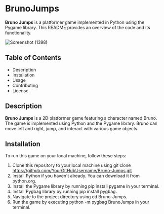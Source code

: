 # BrunoJumps

**Bruno Jumps** is a platformer game implemented in Python using the Pygame library. This README provides an overview of the code and its functionality.

![Screenshot (1398)](https://github.com/gelsonm/BrunoJumps/assets/37416550/ba77a9ae-af52-48d7-939b-d4ef495f9d96)

## Table of Contents
* Description
* Installation
* Usage
* Contributing
* License

## Description
**Bruno Jumps** is a 2D platformer game featuring a character named Bruno. The game is implemented using Python and the Pygame library. Bruno can move left and right, jump, and interact with various game objects.

## Installation
To run this game on your local machine, follow these steps:
1. Clone this repository to your local machine using git clone https://github.com/YourGitHubUsername/Bruno-Jumps.git
2. Install Python if you haven't already. You can download it from python.org.
3. Install the Pygame library by running pip install pygame in your terminal.
4. Install Pygbag library by running pip install pygbag.
5. Navigate to the project directory using cd Bruno-Jumps.
6. Run the game by executing python -m pygbag BrunoJumps in your terminal.
